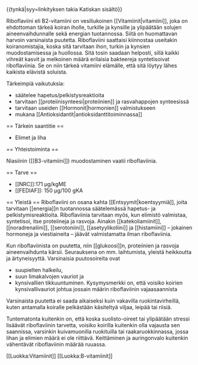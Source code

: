 {{tynkä|syy=linkityksen takia Katiskan sisältö}}

Riboflaviini eli B2-vitamiini on vesiliukoinen [[Vitamiinit|vitamiini]], joka on ehdottoman tärkeä koiran iholle, turkille ja kynsille ja ylipäätään solujen aineenvaihdunnalle sekä energian tuotannossa. Siitä on huomattavan harvoin varsinaista puutetta. Riboflaviini saattaisi kiinnostaa useitakin koiranomistajia, koska sitä tarvitaan ihon, turkin ja kynsien muodostamisessa ja huollossa. Sitä tosin saadaan helposti, sillä kaikki vihreät kasvit ja melkoinen määrä erilaisia bakteereja syntetisoivat riboflaviinia. Se on niin tärkeä vitamiini elämälle, että sitä löytyy lähes kaikista elävistä soluista.

Tärkeimpiä vaikutuksia:
* säätelee hapetus/pelkistysreaktioita
* tarvitaan [[proteiinisynteesi|proteiinien]] ja rasvahappojen synteesissä
* tarvitaan useiden [[Hormonit|hormonien]] valmistukseen
* mukana [[Antioksidantit|antioksidanttitoiminnassa]]

== Tärkein saantitie ==
* Elimet ja liha

== Yhteistoiminta ==

Niasiinin ([[B3-vitamiini]]) muodostaminen vaatii riboflaviinia.

== Tarve ==

* [[NRC]]:171 µg/kgME
* [[FEDIAF]]: 150 µg/100 gKA
 
== Yleistä ==
Riboflaviini on osana kahta [[Entsyymit|koentsyymiä]], joita tarvitaan [[energia]]n tuotannossa säätelemässä hapetus- ja pelkistymisreaktioita. Riboflaviinia tarvitaan myös, kun elimistö valmistaa, syntetisoi, itse proteiineja ja rasvoja. Ainakin [[katekoliamiinit]], [[noradrenaliini]], [[serotoniini]], [[asetyylikoliini]] ja [[histamiini]] – jokainen hormoneja ja viestiaineita – jäävät valmistamatta ilman riboflaviinia.

Kun riboflaviinista on puutetta, niin [[glukoosi]]n, proteiinien ja rasvoja aineenvaihdunta kärsii. Seurauksena on mm. laihtumista, yleistä heikkoutta ja ärtyneisyyttä. Varsinaisia puutosoireita ovat
* suupielten halkeilu,
* suun limakalvojen vauriot ja
* kynsivallien tikkuuntuminen.
Kysymysmerkki on, että voisiko koirien kynsivallivauriot johtua jossain määrin riboflaviinin vajaasaannista

Varsinaista puutetta ei saada aikaiseksi kuin vakavilla ruokintavirheillä, kuten antamalla koiralle pelkästään käsiteltyä viljaa, leipää tai riisiä.

Tuntematonta kuitenkin on, että koska suolisto-oireet tai ylipäätään stressi lisäävät riboflaviinin tarvetta, voisiko koirilla kuitenkin olla vajausta sen saannissa, varsinkin kuivamuonilla ruokituilla tai raakaruokkinnassa, jossa lihan ja elimien määrä ei ole riittävä. Keittäminen ja auringonvalo kuitenkin vähentävät riboflaviinin määrää ruuassa.

[[Luokka:Vitamiinit]]
[[Luokka:B-vitamiinit]]
